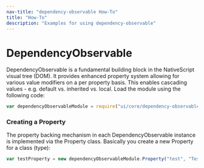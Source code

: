 ```yaml
---
nav-title: "dependency-observable How-To"
title: "How-To"
description: "Examples for using dependency-observable"
---
```

# DependencyObservable
DependencyObservable is a fundamental building block in the NativeScript visual tree (DOM).
It provides enhanced property system allowing for various value modifiers on a per property basis.
This enables cascading values - e.g. default vs. inherited vs. local.
Load the module using the following code:
``` JavaScript
var dependencyObservableModule = require("ui/core/dependency-observable");
```
### Creating a Property
The property backing mechanism in each DependencyObservable instance is implemented via the Property class.
Basically you create a new Property for a class (type):
``` JavaScript
var testProperty = new dependencyObservableModule.Property("test", "TestDO", new dependencyObservableModule.PropertyMetadata(false, dependencyObservableModule.PropertyMetadataSettings.None /*0*/, onTestPropertyChanged));
```
